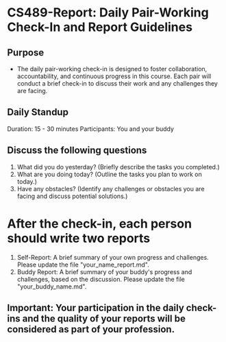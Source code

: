 # CS489-Report: Daily Pair-Working Check-In and Report Guidelines 

## Purpose 
* The daily pair-working check-in is designed to foster collaboration, accountability, and continuous progress in this course. Each pair will conduct a brief check-in to discuss their work and any challenges they are facing. 

## Daily Standup 
Duration: 15 - 30 minutes 
Participants: You and your buddy

## Discuss the following questions 
1. What did you do yesterday? (Briefly describe the tasks you completed.) 
2. What are you doing today? (Outline the tasks you plan to work on today.) 
3. Have any obstacles? (Identify any challenges or obstacles you are facing and discuss potential solutions.) 

# After the check-in, each person should write two reports 
1. Self-Report: A brief summary of your own progress and challenges. Please update the file "your_name_report.md".
2. Buddy Report: A brief summary of your buddy's progress and challenges, based on the discussion. Please update the file "your_buddy_name.md".

## Important: Your participation in the daily check-ins and the quality of your reports will be considered as part of your profession. 